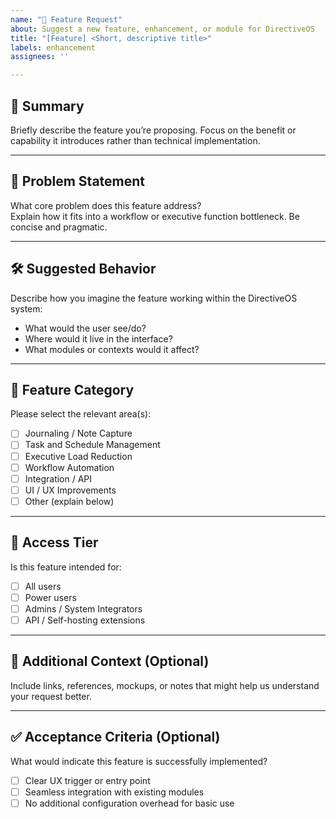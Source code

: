 ```yaml
---
name: "🧩 Feature Request"
about: Suggest a new feature, enhancement, or module for DirectiveOS
title: "[Feature] <Short, descriptive title>"
labels: enhancement
assignees: ''

---
```


## 📘 Summary

Briefly describe the feature you’re proposing. Focus on the benefit or capability it introduces rather than technical implementation.

---

## 🎯 Problem Statement

What core problem does this feature address?  
Explain how it fits into a workflow or executive function bottleneck. Be concise and pragmatic.

---

## 🛠 Suggested Behavior

Describe how you imagine the feature working within the DirectiveOS system:

- What would the user see/do?
- Where would it live in the interface?
- What modules or contexts would it affect?

---

## 🧱 Feature Category

Please select the relevant area(s):

- [ ] Journaling / Note Capture
- [ ] Task and Schedule Management
- [ ] Executive Load Reduction
- [ ] Workflow Automation
- [ ] Integration / API
- [ ] UI / UX Improvements
- [ ] Other (explain below)

---

## 🔐 Access Tier

Is this feature intended for:

- [ ] All users
- [ ] Power users
- [ ] Admins / System Integrators
- [ ] API / Self-hosting extensions

---

## 📎 Additional Context (Optional)

Include links, references, mockups, or notes that might help us understand your request better.

---

## ✅ Acceptance Criteria (Optional)

What would indicate this feature is successfully implemented?

- [ ] Clear UX trigger or entry point
- [ ] Seamless integration with existing modules
- [ ] No additional configuration overhead for basic use
